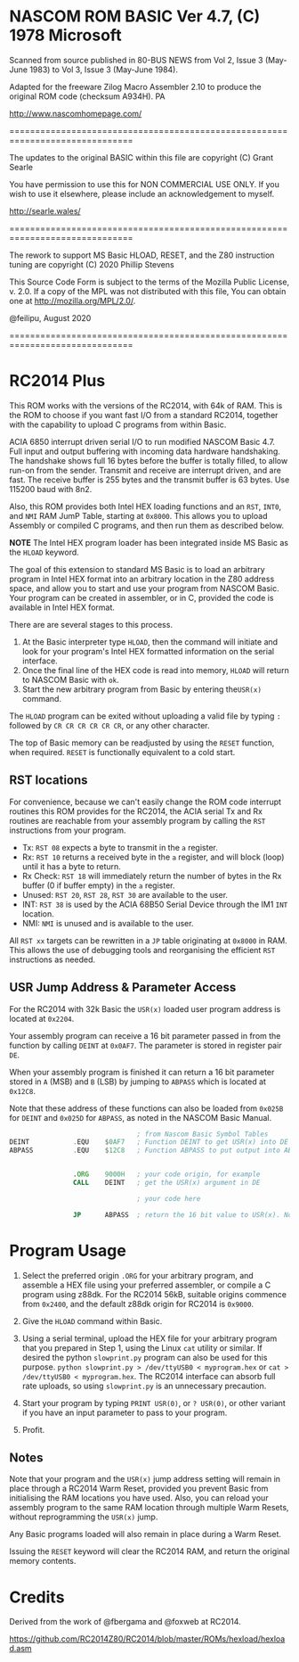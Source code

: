 
# NASCOM ROM BASIC Ver 4.7, (C) 1978 Microsoft

Scanned from source published in 80-BUS NEWS from Vol 2, Issue 3 (May-June 1983) to Vol 3, Issue 3 (May-June 1984).

Adapted for the freeware Zilog Macro Assembler 2.10 to produce the original ROM code (checksum A934H). PA

http://www.nascomhomepage.com/

==============================================================================

The updates to the original BASIC within this file are copyright (C) Grant Searle

You have permission to use this for NON COMMERCIAL USE ONLY.
If you wish to use it elsewhere, please include an acknowledgement to myself.

http://searle.wales/

==============================================================================

The rework to support MS Basic HLOAD, RESET, and the Z80 instruction tuning are copyright (C) 2020 Phillip Stevens

This Source Code Form is subject to the terms of the Mozilla Public License, v. 2.0. If a copy of the MPL was not distributed with this file, You can obtain one at http://mozilla.org/MPL/2.0/.

@feilipu, August 2020

==============================================================================

# RC2014 Plus

This ROM works with the versions of the RC2014, with 64k of RAM. This is the ROM to choose if you want fast I/O from a standard RC2014, together with the capability to upload C programs from within Basic.

ACIA 6850 interrupt driven serial I/O to run modified NASCOM Basic 4.7. Full input and output buffering with incoming data hardware handshaking. The handshake shows full 16 bytes before the buffer is totally filled, to allow run-on from the sender. Transmit and receive are interrupt driven, and are fast. The receive buffer is 255 bytes and the transmit buffer is 63 bytes. Use 115200 baud with 8n2.

Also, this ROM provides both Intel HEX loading functions and an `RST`, `INT0`, and `NMI` RAM JumP Table, starting at `0x8000`.
This allows you to upload Assembly or compiled C programs, and then run them as described below.

__NOTE__ The Intel HEX program loader has been integrated inside MS Basic as the `HLOAD` keyword.

The goal of this extension to standard MS Basic is to load an arbitrary program in Intel HEX format into an arbitrary location in the Z80 address space, and allow you to start and use your program from NASCOM Basic. Your program can be created in assembler, or in C, provided the code is available in Intel HEX format.

There are are several stages to this process.

1. At the Basic interpreter type `HLOAD`, then the command will initiate and look for your program's Intel HEX formatted information on the serial interface.
2. Once the final line of the HEX code is read into memory, `HLOAD` will return to NASCOM Basic with `ok`.
3. Start the new arbitrary program from Basic by entering the`USR(x)` command.

The `HLOAD` program can be exited without uploading a valid file by typing `:` followed by `CR CR CR CR CR CR`, or any other character.

The top of Basic memory can be readjusted by using the `RESET` function, when required. `RESET` is functionally equivalent to a cold start.

## RST locations

For convenience, because we can't easily change the ROM code interrupt routines this ROM provides for the RC2014, the ACIA serial Tx and Rx routines are reachable from your assembly program by calling the `RST` instructions from your program.

* Tx: `RST 08` expects a byte to transmit in the `a` register.
* Rx: `RST 10` returns a received byte in the `a` register, and will block (loop) until it has a byte to return.
* Rx Check: `RST 18` will immediately return the number of bytes in the Rx buffer (0 if buffer empty) in the `a` register.
* Unused: `RST 20`, `RST 28`, `RST 30` are available to the user.
* INT: `RST 38` is used by the ACIA 68B50 Serial Device through the IM1 `INT` location.
* NMI: `NMI` is unused and is available to the user.

All `RST xx` targets can be rewritten in a `JP` table originating at `0x8000` in RAM. This allows the use of debugging tools and reorganising the efficient `RST` instructions as needed.

## USR Jump Address & Parameter Access

For the RC2014 with 32k Basic the `USR(x)` loaded user program address is located at `0x2204`.

Your assembly program can receive a 16 bit parameter passed in from the function by calling `DEINT` at `0x0AF7`. The parameter is stored in register pair `DE`.

When your assembly program is finished it can return a 16 bit parameter stored in `A` (MSB) and `B` (LSB) by jumping to `ABPASS` which is located at `0x12C8`.

Note that these address of these functions can also be loaded from `0x025B` for `DEINT` and `0x025D` for `ABPASS`, as noted in the NASCOM Basic Manual.

``` asm
                                ; from Nascom Basic Symbol Tables
DEINT           .EQU    $0AF7   ; Function DEINT to get USR(x) into DE registers
ABPASS          .EQU    $12C8   ; Function ABPASS to put output into AB register for return


                .ORG    9000H   ; your code origin, for example
                CALL    DEINT   ; get the USR(x) argument in DE

                                ; your code here

                JP      ABPASS  ; return the 16 bit value to USR(x). Note JP not CALL
```

# Program Usage

1. Select the preferred origin `.ORG` for your arbitrary program, and assemble a HEX file using your preferred assembler, or compile a C program using z88dk. For the RC2014 56kB, suitable origins commence from `0x2400`, and the default z88dk origin for RC2014 is `0x9000`.

2. Give the `HLOAD` command within Basic.

3. Using a serial terminal, upload the HEX file for your arbitrary program that you prepared in Step 1, using the Linux `cat` utility or similar. If desired the python `slowprint.py` program can also be used for this purpose. `python slowprint.py > /dev/ttyUSB0 < myprogram.hex` or `cat > /dev/ttyUSB0 < myprogram.hex`. The RC2014 interface can absorb full rate uploads, so using `slowprint.py` is an unnecessary precaution.

4. Start your program by typing `PRINT USR(0)`, or `? USR(0)`, or other variant if you have an input parameter to pass to your program.

5. Profit.

## Notes

Note that your program and the `USR(x)` jump address setting will remain in place through a RC2014 Warm Reset, provided you prevent Basic from initialising the RAM locations you have used. Also, you can reload your assembly program to the same RAM location through multiple Warm Resets, without reprogramming the `USR(x)` jump.

Any Basic programs loaded will also remain in place during a Warm Reset.

Issuing the `RESET` keyword will clear the RC2014 RAM, and return the original memory contents.

# Credits

Derived from the work of @fbergama and @foxweb at RC2014.

https://github.com/RC2014Z80/RC2014/blob/master/ROMs/hexload/hexload.asm
